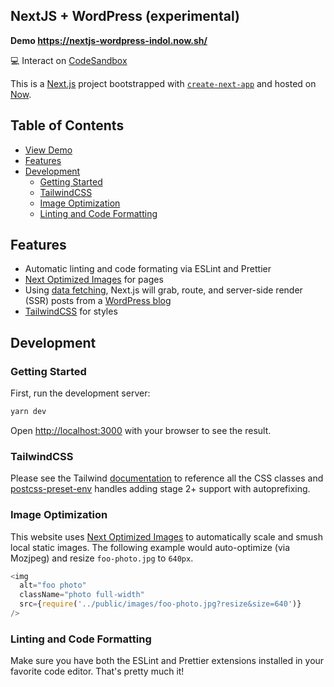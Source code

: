 ## NextJS + WordPress (experimental)

**Demo https://nextjs-wordpress-indol.now.sh/**

💻 Interact on [CodeSandbox](https://codesandbox.io/s/github/gregrickaby/nextjs-wordpress)

This is a [Next.js](https://nextjs.org/) project bootstrapped with [`create-next-app`](https://github.com/zeit/next.js/tree/canary/packages/create-next-app) and hosted on [Now](https://vercel.com/).

## Table of Contents

- [View Demo](https://nextjs-wordpress-indol.now.sh/)
- [Features](#features)
- [Development](#development)
  - [Getting Started](#getting-started)
  - [TailwindCSS](#tailwindcss)
  - [Image Optimization](#image-optimization)
  - [Linting and Code Formatting](#linting-and-code-formatting)

## Features

- Automatic linting and code formating via ESLint and Prettier
- [Next Optimized Images](https://github.com/cyrilwanner/next-optimized-images) for pages
- Using [data fetching](https://nextjs.org/docs/basic-features/data-fetching), Next.js will grab, route, and server-side render (SSR) posts from a [WordPress blog](https://webdevstudios.com/blog/)
- [TailwindCSS](https://tailwindcss.com/) for styles

## Development

### Getting Started

First, run the development server:

```bash
yarn dev
```

Open [http://localhost:3000](http://localhost:3000) with your browser to see the result.

### TailwindCSS

Please see the Tailwind [documentation](https://tailwindcss.com/docs/) to reference all the CSS classes and [postcss-preset-env](https://preset-env.cssdb.org/) handles adding stage 2+ support with autoprefixing.

### Image Optimization

This website uses [Next Optimized Images](https://github.com/cyrilwanner/next-optimized-images) to automatically scale and smush local static images. The following example would auto-optimize (via Mozjpeg) and resize `foo-photo.jpg` to `640px`.

```js
<img
  alt="foo photo"
  className="photo full-width"
  src={require('../public/images/foo-photo.jpg?resize&size=640')}
/>
```

### Linting and Code Formatting

Make sure you have both the ESLint and Prettier extensions installed in your favorite code editor. That's pretty much it!
